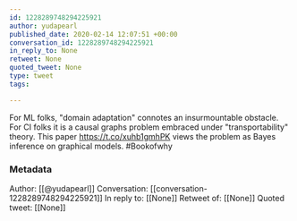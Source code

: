 ```yaml
---
id: 1228289748294225921
author: yudapearl
published_date: 2020-02-14 12:07:51 +00:00
conversation_id: 1228289748294225921
in_reply_to: None
retweet: None
quoted_tweet: None
type: tweet
tags:

---
```


For ML folks, "domain adaptation" connotes an insurmountable obstacle. For CI folks it is a causal graphs problem embraced under "transportability" theory. This paper https://t.co/xuhb1gmhPK views the problem as Bayes inference on graphical models.
#Bookofwhy

### Metadata

Author: [[@yudapearl]]
Conversation: [[conversation-1228289748294225921]]
In reply to: [[None]]
Retweet of: [[None]]
Quoted tweet: [[None]]
